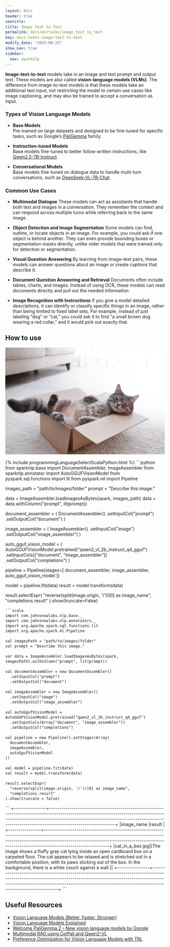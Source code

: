 ```yaml
---
layout: docs
header: true
seotitle:
title: Image Text to Text
permalink: docs/en/tasks/image_text_to_text
key: docs-tasks-image-text-to-text
modify_date: "2025-08-23"
show_nav: true
sidebar:
  nav: sparknlp
---
```


**Image-text-to-text** models take in an image and text prompt and output text. These models are also called **vision-language models (VLMs)**. The difference from image-to-text models is that these models take an additional text input, not restricting the model to certain use cases like image captioning, and may also be trained to accept a conversation as input.

### Types of Vision Language Models  

- **Base Models**  
  Pre-trained on large datasets and designed to be fine-tuned for specific tasks, such as Google’s [PaliGemma](https://sparknlp.org/models?q=PaliGemma&sort=downloads&annotator=PaliGemmaForMultiModal&type=model) family.  

- **Instruction-tuned Models**  
  Base models fine-tuned to better follow written instructions, like [Qwen2.5-7B-Instruct](https://sparknlp.org/models?q=Qwen2.5-7B-Instruct&sort=downloads).  

- **Conversational Models**  
  Base models fine-tuned on dialogue data to handle multi-turn conversations, such as [DeepSeek-VL-7B-Chat](https://sparknlp.org/models?q=deepseek-vl-7b-chat&type=model&sort=downloads).  

### Common Use Cases  

- **Multimodal Dialogue**
These models can act as assistants that handle both text and images in a conversation. They remember the context and can respond across multiple turns while referring back to the same image.

- **Object Detection and Image Segmentation**
Some models can find, outline, or locate objects in an image. For example, you could ask if one object is behind another. They can even provide bounding boxes or segmentation masks directly, unlike older models that were trained only for detection or segmentation.

- **Visual Question Answering**
By learning from image–text pairs, these models can answer questions about an image or create captions that describe it.

- **Document Question Answering and Retrieval**
Documents often include tables, charts, and images. Instead of using OCR, these models can read documents directly and pull out the needed information.

- **Image Recognition with Instructions**
If you give a model detailed descriptions, it can identify or classify specific things in an image, rather than being limited to fixed label sets. For example, instead of just labeling “dog” or “cat,” you could ask it to find “a small brown dog wearing a red collar,” and it would pick out exactly that.

## How to use

![Cat In A Box](https://raw.githubusercontent.com/JohnSnowLabs/spark-nlp/master/src/test/resources/images/image1.jpg)

<div class="tabs-box" markdown="1">
{% include programmingLanguageSelectScalaPython.html %}
```python
from sparknlp.base import DocumentAssembler, ImageAssembler
from sparknlp.annotator import AutoGGUFVisionModel
from pyspark.sql.functions import lit
from pyspark.ml import Pipeline

images_path = "path/to/images/folder"
prompt = "Describe this image."

data = ImageAssembler.loadImagesAsBytes(spark, images_path)
data = data.withColumn("prompt", lit(prompt))

document_assembler = (
    DocumentAssembler()
    .setInputCol("prompt")
    .setOutputCol("document")
)

image_assembler = (
    ImageAssembler()
    .setInputCol("image")
    .setOutputCol("image_assembler")
)

auto_gguf_vision_model = (
    AutoGGUFVisionModel.pretrained("qwen2_vl_2b_instruct_q4_gguf")
    .setInputCols(["document", "image_assembler"])
    .setOutputCol("completions")
)

pipeline = Pipeline(stages=[
    document_assembler,
    image_assembler,
    auto_gguf_vision_model
])

model = pipeline.fit(data)
result = model.transform(data)

result.selectExpr(
    "reverse(split(image.origin, '/'))[0] as image_name",
    "completions.result"
).show(truncate=False)

```
```scala
import com.johnsnowlabs.nlp.base._
import com.johnsnowlabs.nlp.annotators._
import org.apache.spark.sql.functions.lit
import org.apache.spark.ml.Pipeline

val imagesPath = "path/to/images/folder"
val prompt = "Describe this image."

var data = ImageAssembler.loadImagesAsBytes(spark, imagesPath).withColumn("prompt", lit(prompt))

val documentAssembler = new DocumentAssembler()
  .setInputCol("prompt")
  .setOutputCol("document")

val imageAssembler = new ImageAssembler()
  .setInputCol("image")
  .setOutputCol("image_assembler")

val autoGgufVisionModel = AutoGGUFVisionModel.pretrained("qwen2_vl_2b_instruct_q4_gguf")
  .setInputCols(Array("document", "image_assembler"))
  .setOutputCol("completions")

val pipeline = new Pipeline().setStages(Array(
  documentAssembler,
  imageAssembler,
  autoGgufVisionModel
))

val model = pipeline.fit(data)
val result = model.transform(data)

result.selectExpr(
  "reverse(split(image.origin, '/'))[0] as image_name",
  "completions.result"
).show(truncate = false)

```
</div>

<div class="tabs-box" markdown="1">
```
+----------------+--------------------------------------------------------------------------------------------------------------------------------------------------------------------------------------------------------------------------------------------------------------------------+
|image_name      |result                                                                                                                                                                                                                                                                    |
+----------------+--------------------------------------------------------------------------------------------------------------------------------------------------------------------------------------------------------------------------------------------------------------------------+
|cat_in_a_box.jpg|[The image shows a fluffy gray cat lying inside an open cardboard box on a carpeted floor. The cat appears to be relaxed and is stretched out in a comfortable position, with its paws sticking out of the box. In the background, there is a white couch against a wall.]|
+----------------+--------------------------------------------------------------------------------------------------------------------------------------------------------------------------------------------------------------------------------------------------------------------------+
```
</div>

## Useful Resources

- [Vision Language Models (Better, Faster, Stronger)](https://huggingface.co/blog/vlms-2025)
- [Vision Language Models Explained](https://huggingface.co/blog/vlms)
- [Welcome PaliGemma 2 – New vision language models by Google](https://huggingface.co/blog/paligemma2)
- [Multimodal RAG using ColPali and Qwen2-VL](https://github.com/merveenoyan/smol-vision/blob/main/ColPali_%2B_Qwen2_VL.ipynb)
- [Preference Optimization for Vision Language Models with TRL](https://huggingface.co/blog/dpo_vlm)